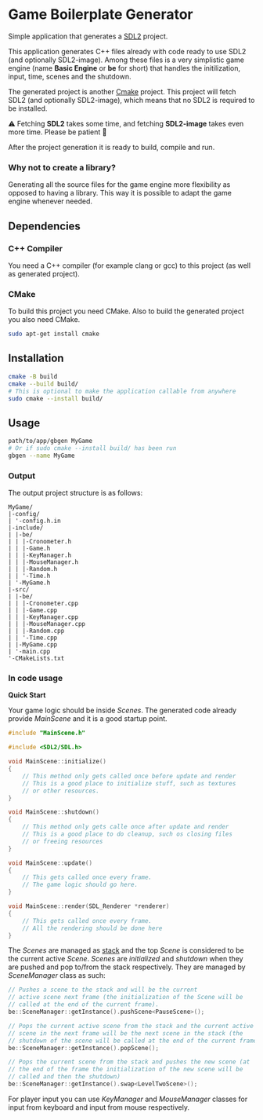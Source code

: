 # Game Boilerplate Generator

Simple application that generates a [SDL2](https://www.libsdl.org/download-2.0.php) project.

This application generates C++ files already with code ready to use SDL2 (and optionally SDL2-image). Among these files is a very simplistic game engine (name __Basic Engine__ or __be__ for short) that handles the initilization, input, time, scenes and the shutdown.

The generated project is another [Cmake](https://cmake.org/cmake/help/latest/) project. This project will fetch SDL2 (and optionally SDL2-image), which means that no SDL2 is required to be installed.

⚠️ Fetching __SDL2__ takes some time, and fetching __SDL2-image__ takes even more time. Please be patient 🙂

After the project generation it is ready to build, compile and run.

### Why not to create a library?

Generating all the source files for the game engine more flexibility as opposed to having a library. This way it is possible to adapt the game engine whenever needed.

## Dependencies

### C++ Compiler

You need a C++ compiler (for example clang or gcc) to this project (as well as generated project).

### CMake

To build this project you need CMake. Also to build the generated project you also need CMake.

```bash
sudo apt-get install cmake
```

## Installation

```bash
cmake -B build
cmake --build build/
# This is optional to make the application callable from anywhere
sudo cmake --install build/
```

## Usage

```bash
path/to/app/gbgen MyGame
# Or if sudo cmake --install build/ has been run
gbgen --name MyGame
```

### Output

The output project structure is as follows:

```
MyGame/
|-config/
| '-config.h.in
|-include/
| |-be/
| | |-Cronometer.h
| | |-Game.h
| | |-KeyManager.h
| | |-MouseManager.h
| | |-Random.h
| | '-Time.h
| '-MyGame.h
|-src/
| |-be/
| | |-Cronometer.cpp
| | |-Game.cpp
| | |-KeyManager.cpp
| | |-MouseManager.cpp
| | |-Random.cpp
| | '-Time.cpp
| |-MyGame.cpp
| '-main.cpp
'-CMakeLists.txt
```

### In code usage

**Quick Start**

Your game logic should be inside *Scenes*. The generated code already provide *MainScene* and it is a good startup point.

```cpp
#include "MainScene.h"

#include <SDL2/SDL.h>

void MainScene::initialize()
{
    // This method only gets called once before update and render 
    // This is a good place to initialize stuff, such as textures
    // or other resources.
}

void MainScene::shutdown()
{
    // This method only gets calle once after update and render
    // This is a good place to do cleanup, such os closing files 
    // or freeing resources
}

void MainScene::update()
{
	// This gets called once every frame.
    // The game logic should go here.
}

void MainScene::render(SDL_Renderer *renderer)
{
	// This gets called once every frame.
    // All the rendering should be done here
}

```

The *Scenes* are managed as [stack](https://en.wikipedia.org/wiki/Stack_(abstract_data_type)) and the top *Scene* is considered to be the current active *Scene*. *Scenes* are _initialized_ and _shutdown_ when they are pushed and pop to/from the stack respectively. They are managed by *SceneManager* class as such:

```cpp
// Pushes a scene to the stack and will be the current
// active scene next frame (the initialization of the Scene will be
// called at the end of the current frame).
be::SceneManager::getInstance().pushScene<PauseScene>();

// Pops the current active scene from the stack and the current active
// scene in the next frame will be the next scene in the stack (the 
// shutdown of the scene will be called at the end of the current frame).
be::SceneManager::getInstance().popScene();

// Pops the current scene from the stack and pushes the new scene (at
// the end of the frame the initialization of the new scene will be
// called and then the shutdown)
be::SceneManager::getInstance().swap<LevelTwoScene>();
```

For player input you can use *KeyManager* and *MouseManager* classes for input from keyboard and input from mouse respectively.
